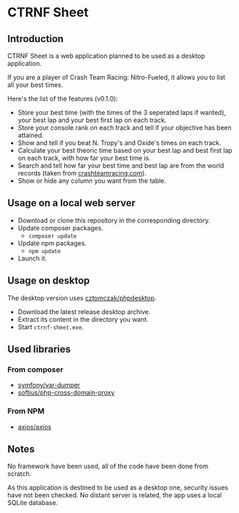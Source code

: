 # CTRNF Sheet

## Introduction

CTRNF Sheet is a web application planned to be used as a desktop application.

If you are a player of Crash Team Racing: Nitro-Fueled, it allows you to list all your best times.

Here's the list of the features (v0.1.0):

- Store your best time (with the times of the 3 seperated laps if wanted), your best lap and your best first lap on each track.
- Store your console rank on each track and tell if your objective has been attained.
- Show and tell if you beat N. Tropy's and Oxide's times on each track.
- Calculate your best theoric time based on your best lap and best first lap on each track, with how far your best time is.
- Search and tell how far your best time and best lap are from the world records (taken from [crashteamracing.com](https://crashteamracing.com)).
- Show or hide any column you want from the table.

## Usage on a local web server

- Download or clone this repository in the corresponding directory.
- Update composer packages.
   - `composer update`
- Update npm packages.
   - `npm update`
- Launch it.

## Usage on desktop

The desktop version uses [cztomczak/phpdesktop](https://github.com/cztomczak/phpdesktop).

- Download the latest release desktop archive.
- Extract its content in the directory you want.
- Start `ctrnf-sheet.exe`.

## Used libraries

### From composer

- [symfony/var-dumper](https://github.com/symfony/var-dumper)
- [softius/php-cross-domain-proxy](https://github.com/softius/php-cross-domain-proxy)

### From NPM

- [axios/axios](https://github.com/axios/axios)

## Notes

No framework have been used, all of the code have been done from scratch.

As this application is destined to be used as a desktop one, security issues have not been checked. No distant server is related, the app uses a local SQLite database.